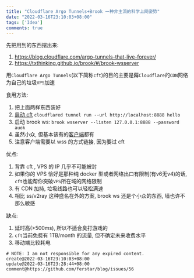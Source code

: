 ```yaml
---
title: "Cloudflare Argo Tunnels+Brook 一种非主流的科学上网姿势"
date: "2022-03-16T23:10:03+08:00"
tags: ['Idea']
comments: true
---
```


先把用到的东西摆出来:

1. https://blog.cloudflare.com/argo-tunnels-that-live-forever/
2. https://txthinking.github.io/brook/#/brook-wsserver

用`Cloudflare Argo Tunnels`(以下简称`cft`)的目的主要是薅`Cloudflare`的`CDN`网络为自己的垃圾`VPS`加速

食用方法:

1. 把上面两样东西装好
2. [启动 cft](https://developers.cloudflare.com/cloudflare-one/connections/connect-apps/install-and-setup/tunnel-guide/) `cloudflared tunnel run --url http://localhost:8888 hello`
3. 启动 brook ws: `brook wsserver --listen 127.0.0.1:8888 --password auok`
4. 虽然小众, 但基本该有的[客户端](https://txthinking.github.io/brook/#/install-gui-client)都有
5. 注意客户端需要以 wss 的方式链接, 因为要过 cft

优点:

1. 背靠 cft , VPS 的 IP 几乎不可能被封
2. 如果你的 VPS 恰好是那种纯 docker 型或者网络出口有限制(有v6无v4)的话, `cft`也能帮你突破`VPS`所在域的网络限制
3. 有 CDN 加持, 垃圾线路也可以轻松满速
4. 相比 ss/v2ray 这种盛名在外的方案, brook ws 还是个小众的东西, 墙也许不那么敏感

缺点:

1. 延时高(>500ms), 所以不适合臭打游戏的
2. `cft`当前免费有 1TB/month 的流量, 但不确定未来收费水平
3. 移动端比较耗电



```
# NOTE: I am not responsible for any expired content.
create@2022-03-16T23:10:03+08:00
update@2022-03-16T23:28:44+08:00
comment@https://github.com/ferstar/blog/issues/56
```
